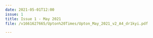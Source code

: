 ```yaml
---
date: 2021-05-01T12:00
issue: 1
title: Issue 1 - May 2021
file: /v1661627665/Upton%20Times/Upton_May_2021_v2_A4_dr1kyi.pdf

---
```

